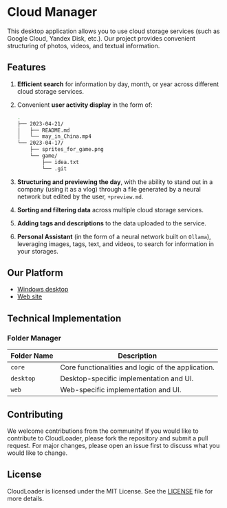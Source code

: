 # Cloud Manager

This desktop application allows you to use cloud storage services (such as Google Cloud, Yandex Disk, etc.). Our project provides convenient structuring of photos, videos, and textual information.

## Features

1. **Efficient search** for information by day, month, or year across different cloud storage services.
2. Convenient **user activity display** in the form of:

    ```bash
    .
    ├── 2023-04-21/
    │   ├── README.md
    │   └── may_in_China.mp4
    └── 2023-04-17/
        ├── sprites_for_game.png
        └── game/
            ├── idea.txt
            └── .git
    ```

3. **Structuring and previewing the day**, with the ability to stand out in a company (using it as a vlog) through a file generated by a neural network but edited by the user, `+preview.md`.
4. **Sorting and filtering data** across multiple cloud storage services.
5. **Adding tags and descriptions** to the data uploaded to the service.
6. **Personal Assistant** (in the form of a neural network built on `Ollama`), leveraging images, tags, text, and videos, to search for information in your storages.

## Our Platform

- [Windows desktop](http://localhost:8080/install)
- [Web site](http://localhost:8080/)

## Technical Implementation

### Folder Manager

| Folder Name | Description                                        |
|-------------|----------------------------------------------------|
| `core`      | Core functionalities and logic of the application. |
| `desktop`   | Desktop-specific implementation and UI.            |
| `web`       | Web-specific implementation and UI.                |

## Contributing

We welcome contributions from the community! If you would like to contribute to CloudLoader, please fork the repository and submit a pull request. For major changes, please open an issue first to discuss what you would like to change.

## License

CloudLoader is licensed under the MIT License. See the [LICENSE](LICENSE) file for more details.
